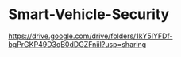 # Smart-Vehicle-Security
https://drive.google.com/drive/folders/1kY5IYFDf-bgPrGKP49D3qB0dDGZFniiI?usp=sharing
